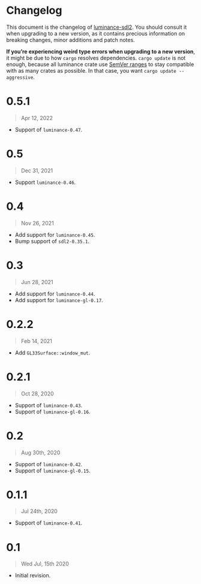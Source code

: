 # Changelog

This document is the changelog of [luminance-sdl2](https://crates.io/crates/luminance-sdl2).
You should consult it when upgrading to a new version, as it contains precious information on
breaking changes, minor additions and patch notes.

**If you’re experiencing weird type errors when upgrading to a new version**, it might be due to
how `cargo` resolves dependencies. `cargo update` is not enough, because all luminance crate use
[SemVer ranges](https://doc.rust-lang.org/cargo/reference/specifying-dependencies.html) to stay
compatible with as many crates as possible. In that case, you want `cargo update --aggressive`.

# 0.5.1

> Apr 12, 2022

- Support of `luminance-0.47`.

# 0.5

> Dec 31, 2021

- Support `luminance-0.46`.

# 0.4

> Nov 26, 2021

- Add support for `luminance-0.45`.
- Bump support of `sdl2-0.35.1`.

# 0.3

> Jun 28, 2021

- Add support for `luminance-0.44`.
- Add support for `luminance-gl-0.17`.

# 0.2.2

> Feb 14, 2021

- Add `GL33Surface::window_mut`.

# 0.2.1

> Oct 28, 2020

- Support of `luminance-0.43`.
- Support of `luminance-gl-0.16`.

# 0.2

> Aug 30th, 2020

- Support of `luminance-0.42`.
- Support of `luminance-gl-0.15`.

# 0.1.1

> Jul 24th, 2020

- Support of `luminance-0.41`.

# 0.1

> Wed Jul, 15th 2020

- Initial revision.
